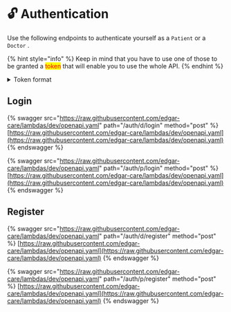 # 🔓 Authentication

Use the following endpoints to authenticate yourself as a `Patient` or a `Doctor` .

{% hint style="info" %}
Keep in mind that you have to use one of those to be granted a <mark style="color:red;">token</mark> that will enable you to use the whole API.
{% endhint %}

<details>

<summary>Token format</summary>

#### For the doctor :

```json
"doctor": {
    "id": string,
    "password": string,
    "name": string,
    "last_name": string,
    "email": string,
    "address": string
 }
```

#### For the patient

```json
"patient": {
    "id": string,
    "password": string,
    "name": string,
    "last_name": string,
    "email": string,
    "age": int,
    "height": int,
    "weight": int,
    "sex": string"
 }
```



</details>

## Login

{% swagger src="https://raw.githubusercontent.com/edgar-care/lambdas/dev/openapi.yaml" path="/auth/d/login" method="post" %}
[https://raw.githubusercontent.com/edgar-care/lambdas/dev/openapi.yaml](https://raw.githubusercontent.com/edgar-care/lambdas/dev/openapi.yaml)
{% endswagger %}

{% swagger src="https://raw.githubusercontent.com/edgar-care/lambdas/dev/openapi.yaml" path="/auth/p/login" method="post" %}
[https://raw.githubusercontent.com/edgar-care/lambdas/dev/openapi.yaml](https://raw.githubusercontent.com/edgar-care/lambdas/dev/openapi.yaml)
{% endswagger %}

## Register

{% swagger src="https://raw.githubusercontent.com/edgar-care/lambdas/dev/openapi.yaml" path="/auth/d/register" method="post" %}
[https://raw.githubusercontent.com/edgar-care/lambdas/dev/openapi.yaml](https://raw.githubusercontent.com/edgar-care/lambdas/dev/openapi.yaml)
{% endswagger %}

{% swagger src="https://raw.githubusercontent.com/edgar-care/lambdas/dev/openapi.yaml" path="/auth/p/register" method="post" %}
[https://raw.githubusercontent.com/edgar-care/lambdas/dev/openapi.yaml](https://raw.githubusercontent.com/edgar-care/lambdas/dev/openapi.yaml)
{% endswagger %}
